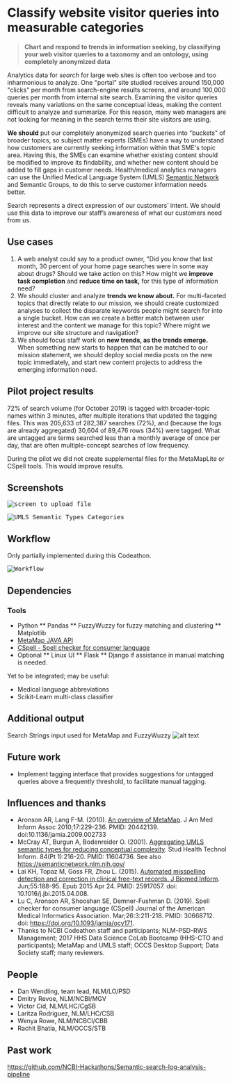# Classify website visitor queries into measurable categories

> **Chart and respond to trends in information seeking, by classifying your web visitor queries to a taxonomy and an ontology, using completely anonymized data**

Analytics data for *search* for large web sites is often too verbose and too inharmonious to analyze. One "portal" site studied receives around 150,000 "clicks" per month from search-engine results screens, and around 100,000 queries per month from internal site search. Examining the visitor queries reveals many variations on the same conceptual ideas, making the content difficult to analyze and summarize. For this reason, many web managers are not looking for meaning in the search terms their site visitors are using. 

**We should** put our completely anonymized search queries into "buckets" of broader topics, so subject matter experts (SMEs) have a way to understand how customers are currently seeking information within that SME's topic area. Having this, the SMEs can examine whether existing content should be modified to improve its findability, and whether new content should be added to fill gaps in customer needs. Health/medical analytics managers can use the Unified Medical Language System (UMLS) [Semantic Network](https://semanticnetwork.nlm.nih.gov/) and Semantic Groups, to do this to serve customer information needs better.

Search represents a direct expression of our customers’ intent. We should use this data to improve our staff’s awareness of what our customers need from us.


## Use cases

1. A web analyst could say to a product owner, "Did you know that last month, 30 percent of your home page searches were in some way about drugs? Should we take action on this? How might we **improve task completion** and **reduce time on task,** for this type of information need?
2. We should cluster and analyze **trends we know about.** For multi-faceted topics that directly relate to our mission, we should create customized analyses to collect the disparate keywords people might search for into a single bucket. How can we create a better match between user interest and the content we manage for this topic? Where might we improve our site structure and navigation? 
3. We should focus staff work on **new trends, as the trends emerge.** When something new starts to happen that can be matched to our mission statement, we should deploy social media posts on the new topic immediately, and start new content projects to address the emerging information need.


## Pilot project results

72% of search volume (for October 2019) is tagged with broader-topic names within 3 minutes, after multiple iterations that updated the tagging files. This was 205,633 of 282,387 searches (72%), and (because the logs are already aggregated) 30,604 of 89,476 rows (34%) were tagged. What are untagged are terms searched less than a monthly average of once per day, that are often multiple-concept searches of low frequency.

During the pilot we did not create supplemental files for the MetaMapLite or CSpell tools. This would improve results. 


## Screenshots

<kbd><img src="https://github.com/NCBI-Codeathons/Use-UMLS-and-Python-to-classify-website-visitor-queries-into-measurable-categories/blob/master/screenshot-input.png" alt="screen to upload file" /></kbd>

<kbd><img src="https://github.com/NCBI-Codeathons/Use-UMLS-and-Python-to-classify-website-visitor-queries-into-measurable-categories/blob/master/metamap%20output.JPG" alt="UMLS Semantic Types Categories" /></kbd>


## Workflow

Only partially implemented during this Codeathon.

<kbd><img src="https://github.com/NCBI-Codeathons/Use-UMLS-and-Python-to-classify-website-visitor-queries-into-measurable-categories/blob/master/workflow.png" alt="Workflow" /></kbd>


## Dependencies

### Tools

* Python
** Pandas
** FuzzyWuzzy for fuzzy matching and clustering
** Matplotlib
* [MetaMap JAVA API](https://metamap.nlm.nih.gov/JavaApi.shtml)
* [CSpell - Spell checker for consumer language](https://lsg3.nlm.nih.gov/LexSysGroup/Projects/cSpell/current/web/index.html)
* Optional
** Linux UI
** Flask
** Django if assistance in manual matching is needed.

Yet to be integrated; may be useful:

- Medical language abbreviations
- Scikit-Learn multi-class classifier


## Additional output

Search Strings input used for MetaMap and FuzzyWuzzy
![alt text](https://github.com/NCBI-Codeathons/Use-UMLS-and-Python-to-classify-website-visitor-queries-into-measurable-categories/blob/master/wordcloud_search_strings.JPG "Search terms")


## Future work

- Implement tagging interface that provides suggestions for untagged queries above a frequently threshold, to facilitate manual tagging.


## Influences and thanks

* Aronson AR, Lang F-M. (2010). [An overview of MetaMap](https://ii.nlm.nih.gov/Publications/Papers/JAMIA.2010.17.Aronson.pdf). J Am Med Inform Assoc 2010;17:229-236. PMID: 20442139. doi:10.1136/jamia.2009.002733
* McCray AT, Burgun A, Bodenreider O. (2001). [Aggregating UMLS semantic types for reducing conceptual complexity](https://www.ncbi.nlm.nih.gov/pubmed/?term=11604736). Stud Health Technol Inform. 84(Pt 1):216-20. PMID: 11604736. See also https://semanticnetwork.nlm.nih.gov/
* Lai KH, Topaz M, Goss FR, Zhou L. (2015). [Automated misspelling detection and correction in clinical free-text records. J Biomed Inform](https://www.ncbi.nlm.nih.gov/pubmed/?term=25917057%5Buid%5D). Jun;55:188-95. Epub 2015 Apr 24. PMID: 25917057. doi: 10.1016/j.jbi.2015.04.008.
* Lu C, Aronson AR, Shooshan SE, Demner-Fushman D. (2019). Spell checker for consumer language (CSpell) Journal of the American Medical Informatics Association. Mar;26:3:211-218. PMID: 30668712. doi: https://doi.org/10.1093/jamia/ocy171. 
* Thanks to NCBI Codeathon staff and participants; NLM-PSD-RWS Management; 2017 HHS Data Science CoLab Bootcamp (HHS-CTO and participants); MetaMap and UMLS staff; OCCS Desktop Support; Data Society staff; many reviewers.


## People

* Dan Wendling, team lead, NLM/LO/PSD
* Dmitry Revoe, NLM/NCBI/MGV
* Victor Cid, NLM/LHC/CgSB
* Laritza Rodriguez, NLM/LHC/CSB
* Wenya Rowe, NLM/NCBCI/CBB
* Rachit Bhatia, NLM/OCCS/STB

## Past work

https://github.com/NCBI-Hackathons/Semantic-search-log-analysis-pipeline
